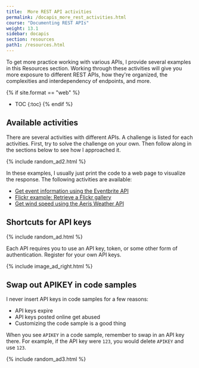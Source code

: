 ```yaml
---
title:  More REST API activities
permalink: /docapis_more_rest_activities.html
course: "Documenting REST APIs"
weight: 13.1
sidebar: docapis
section: resources
path1: /resources.html
---
```


To get more practice working with various APIs, I provide several examples in this Resources section. Working through these activities will give you more exposure to different REST APIs, how they're organized, the complexities and interdependency of endpoints, and more.

{% if site.format == "web" %}
* TOC
{:toc}
{% endif %}

## Available activities

There are several activities with different APIs. A challenge is listed for each activities. First, try to solve the challenge on your own. Then follow along in the sections below to see how I approached it.

{% include random_ad2.html %}

In these examples, I usually just print the code to a web page to visualize the response. The following activities are available:

* [Get event information using the Eventbrite API](docapis_eventbrite_example.html)
* [Flickr example: Retrieve a Flickr gallery](docapis_flickr_example.html)
* [Get wind speed using the Aeris Weather API](docapis_aerisweather_example.html)

## Shortcuts for API keys

{% include random_ad.html %}

Each API requires you to use an API key, token, or some other form of authentication. Register for your own API keys.

{% include image_ad_right.html %}

## Swap out APIKEY in code samples

I never insert API keys in code samples for a few reasons:

* API keys expire
* API keys posted online get abused
* Customizing the code sample is a good thing

When you see `APIKEY` in a code sample, remember to swap in an API key there. For example, if the API key were `123`, you would delete `APIKEY` and use `123`.

{% include random_ad3.html %}
